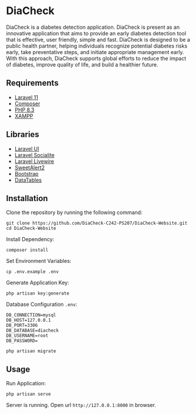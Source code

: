 # DiaCheck

DiaCheck is a diabetes detection application. DiaCheck is present as an innovative application that aims to provide an early diabetes detection tool that is effective, user friendly, simple and fast.
DiaCheck is designed to be a public health partner, helping individuals recognize potential diabetes risks early, take preventative steps, and initiate appropriate management early. With this approach, DiaCheck supports global efforts to reduce the impact of diabetes, improve quality of life, and build a healthier future.

## Requirements

- [Laravel 11](https://laravel.com/docs/11.x)
- [Composer](https://getcomposer.org/)
- [PHP 8.3](https://www.php.net/)
- [XAMPP](https://www.apachefriends.org/download.html)

## Libraries

- [Laravel UI](https://github.com/laravel/ui)
- [Laravel Socialite](https://laravel.com/docs/11.x/socialite)
- [Laravel Livewire](https://livewire.laravel.com/) 
- [SweetAlert2](https://sweetalert2.github.io/)
- [Bootstrap](https://getbootstrap.com/)
- [DataTables](https://datatables.net/)

## Installation

Clone the repository by running the following command:

```shell
git clone https://github.com/DiaCheck-C242-PS207/DiaCheck-Website.git
cd DiaCheck-Website
```

Install Dependency:

```shell
composer install
```

Set Environment Variables:

```shell
cp .env.example .env
```

Generate Application Key:

```shell
php artisan key:generate
```

Database Configuration `.env`:

```shell
DB_CONNECTION=mysql
DB_HOST=127.0.0.1
DB_PORT=3306
DB_DATABASE=diacheck
DB_USERNAME=root
DB_PASSWORD=
```

```shell
php artisan migrate
```

## Usage

Run Application:

```shell
php artisan serve
```

Server is running. Open url `http://127.0.0.1:8000` in browser.